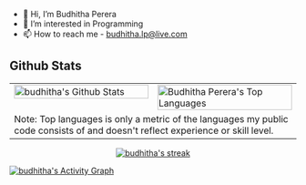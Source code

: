 - 👋 Hi, I’m Budhitha Perera
- 👀 I’m interested in Programming
- 📫 How to reach me - budhitha.lp@live.com

## Github Stats  
<table>

<tr>
    <td valign="top" width="50%">
        <img alt="budhitha's Github Stats" src="https://github-readme-stats.vercel.app/api?username=budhitha&show_icons=true&count_private=true&theme=react&hide_border=true&bg_color=0D1117" align="center" style="width: 100%"  />
    </td>
    <td valign="top" width="50%">
        <img alt="Budhitha Perera's Top Languages" src="https://github-readme-stats.vercel.app/api/top-langs/?username=budhitha&langs_count=10&count_private=true&layout=compact&theme=react&hide_border=true&bg_color=0D1117" align="center" style="width: 100%"  />
    </td>
</tr>

<tr>
    <td  width="50%" colspan="2">
        Note: Top languages is only a metric of the languages my public code consists of and doesn't reflect experience or skill level.  
    </td>
</tr>
</table>  

<p align="center">
    <a href="https://github.com/budhitha/github-readme-streak-stats">
        <img title="🔥 Get streak stats for your profile at git.io/streak-stats" alt="budhitha's streak" src="https://github-readme-streak-stats.herokuapp.com/?user=budhitha&theme=black-ice&hide_border=true&stroke=0000&background=060A0CD0"/>
    </a>
</p>

<a href="https://github.com/budhitha/github-readme-activity-graph"><img alt="budhitha's Activity Graph" src="https://activity-graph.herokuapp.com/graph?username=budhitha&bg_color=0D1117&color=5BCDEC&line=5BCDEC&point=FFFFFF&hide_border=true" /></a>
